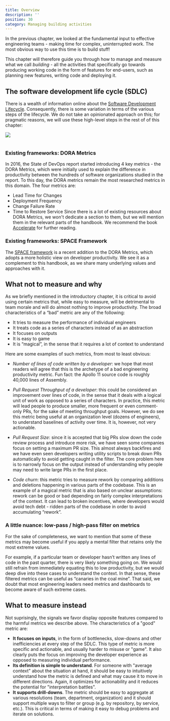 ```yaml
---
title: Overview
description: ''
position: 30
category: Managing building activities
---
```


In the previous chapter, we looked at the fundamental input to effective engineering teams - making time for complex, uninterrupted work. The most obvious way to use this time is to build stuff! 

This chapter will therefore guide you through how to manage and measure what we call *building* - all the activities that specifically go towards producing working code in the form of features for end-users, such as planning new features, writing code and deploying it.
## The software development life cycle (SDLC)

There is a wealth of information online about the [Software Development Lifecycle](https://en.wikipedia.org/wiki/Systems_development_life_cycle). Consequently, there is some variation in terms of the various steps of the lifecycle. We do not take an opinionated approach on this; for pragmatic reasons, we will use these high-level steps in the rest of of this chapter:

<img src="img/sflc.svg" class="mx-auto" style="min-height: 2rem;"/>

### Existing frameworks: DORA Metrics

In 2016, the State of DevOps report started introducing 4 key metrics - the DORA Metrics, which were initially used to explain the difference in productivity between the hundreds of software organizations studied in the report. To this day, the DORA metrics remain the most researched metrics in this domain. The four metrics are:
- Lead Time for Changes
- Deployment Frequency
- Change Failure Rate
- Time to Restore Service
Since there is a lot of existing resources about DORA Metrics, we won't dedicate a section to them, but we will mention them in the relevant parts of the handbook. We recommend the book [Accelerate](https://www.amazon.com/Accelerate-Software-Performing-Technology-Organizations) for further reading.

### Existing frameworks: SPACE Framework
The [SPACE framework](https://queue.acm.org/detail.cfm?id=3454124) is a recent addition to the DORA Metrics, which adopts a more holistic view on developer productivity. We see it as a complement to this handbook, as we share many underlying values and approaches with it.

## What not to measure and why

As we briefly mentioned in the introductory chapter, it is critical to avoid using certain metrics that, while easy to measure, will be detrimental to team morale and will do almost nothing to improve productivity. The broad characteristics of a “bad” metric are any of the following:

- It tries to measure the performance of individual engineers
- It treats code as a series of characters instead of as an abstraction
- It focuses on outputs
- It is easy to game
- It is “magical”, in the sense that it requires a lot of context to understand

Here are some examples of such metrics, from most to least obvious:

- *Number of lines of code written by a developer*: we hope that most readers will agree that this is the archetype of a bad engineering productivity metric. Fun fact: the Apollo 11 source code is roughly 40,000 lines of Assembly. 
 
- *Pull Request Throughput of a developer*: this could be considered an improvement over lines of code, in the sense that it deals with a logical unit of work as opposed to a series of characters. In practice, this metric will lead people to produce smaller, more frequent or even comment-only PRs, for the sake of meeting throughput goals. However, we do see this metric being useful at an organization level (dozens of engineers), to understand baselines of activity over time. It is, however, not very actionable.

- *Pull Request Size*: since it is accepted that big PRs slow down the code review process and introduce more risk, we have seen some companies focus on setting a maximum PR size. This almost always backfires and we have even seen developers writing utility scripts to break down PRs automatically to avoid getting caught in the filter. The core problem here is to narrowly focus on the output instead of understanding why people may need to write large PRs in the first place.
 
- *Code churn*: this metric tries to measure rework by comparing additions and deletions happening in various parts of the codebase. This is an example of a magical metric that is also based on unclear assumptions: rework can be good or bad depending on fairly complex interpretations of the context. It can lead to broken incentives, where developers would avoid tech debt - ridden parts of the codebase in order to avoid accumulating “rework”.

### A little nuance: low-pass / high-pass filter on metrics

For the sake of completeness, we want to mention that some of these metrics may become useful if you apply a mental filter that retains only the most extreme values. 

For example, if a particular team or developer hasn’t written any lines of code in the past quarter, there is very likely something going on. We would still refrain from immediately equating this to low productivity, but we would deep dive into these cases to understand the context. In that sense, these filtered metrics can be useful as “canaries in the coal mine”. That said, we doubt that most engineering leaders need metrics and dashboards to become aware of such extreme cases. 

## What to measure instead

Not suprisingly, the signals we favor display opposite features compared to the harmful metrics we describe above. The characteristics of a "good" metric are:

- **It focuses on inputs**, in the form of bottlenecks, slow-downs and other inefficiencies at every step of the SDLC. This type of metric is more specific and actionable, and usually harder to misuse or "game". It also clearly puts the focus on improving the developer experience as opposed to measuring individual performance.
- **Its definition is simple to understand**. For someone with "average context" about the situation at hand, it should be easy to intuitively understand how the metric is defined and what may cause it to move in different directions. Again, it optimizes for actionability and it reduces the potential for "interpretation battles".
- **It supports drill-downs**. The metric should be easy to aggregate at various resolutions (team, department, organization) and it should support multiple ways to filter or group (e.g. by repository, by service, etc.). This is critical in terms of making it easy to debug problems and iterate on solutions.